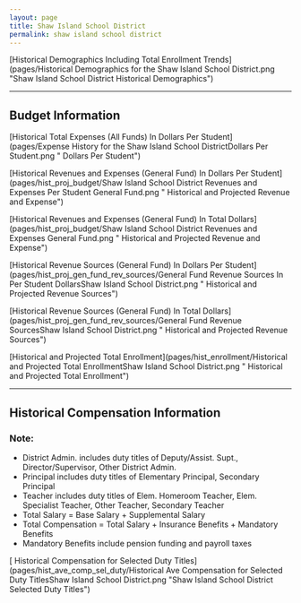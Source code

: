 ```yaml
---
layout: page
title: Shaw Island School District
permalink: shaw island school district
---
```



[Historical Demographics Including Total Enrollment Trends](pages/Historical Demographics for the Shaw Island School District.png "Shaw Island School District Historical Demographics")

___

## Budget Information

[Historical Total Expenses (All Funds) In Dollars Per Student](pages/Expense History for the Shaw Island School DistrictDollars Per Student.png " Dollars Per Student")

[Historical Revenues and Expenses (General Fund) In Dollars Per Student](pages/hist_proj_budget/Shaw Island School District Revenues and Expenses Per Student General Fund.png " Historical and Projected Revenue and Expense")

[Historical Revenues and Expenses (General Fund) In Total Dollars](pages/hist_proj_budget/Shaw Island School District Revenues and Expenses General Fund.png " Historical and Projected Revenue and Expense")

[Historical Revenue Sources (General Fund) In Dollars Per Student](pages/hist_proj_gen_fund_rev_sources/General Fund Revenue Sources In Per Student DollarsShaw Island School District.png " Historical and Projected Revenue Sources")

[Historical Revenue Sources (General Fund) In Total Dollars](pages/hist_proj_gen_fund_rev_sources/General Fund Revenue SourcesShaw Island School District.png " Historical and Projected Revenue Sources")

[Historical and Projected Total Enrollment](pages/hist_enrollment/Historical and Projected Total EnrollmentShaw Island School District.png " Historical and Projected Total Enrollment")


___

## Historical Compensation Information
### Note:
- District Admin. includes duty titles of Deputy/Assist. Supt., Director/Supervisor, Other District Admin.
- Principal includes duty titles of Elementary Principal, Secondary Principal
- Teacher includes duty titles of Elem. Homeroom Teacher, Elem. Specialist Teacher, Other Teacher, Secondary Teacher
- Total Salary = Base Salary + Supplemental Salary
- Total Compensation = Total Salary + Insurance Benefits + Mandatory Benefits
- Mandatory Benefits include pension funding and payroll taxes

[ Historical Compensation for Selected Duty Titles](pages/hist_ave_comp_sel_duty/Historical Ave Compensation for Selected Duty TitlesShaw Island School District.png "Shaw Island School District Selected Duty Titles")

